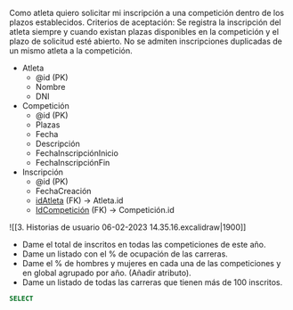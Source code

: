 Como atleta quiero solicitar mi inscripción a una competición dentro de los plazos establecidos.
	Criterios de aceptación: Se registra la inscripción del atleta siempre y cuando existan plazas disponibles en la competición y el plazo de solicitud esté abierto. No se admiten inscripciones duplicadas de un mismo atleta a la competición.

- Atleta
	- @id (PK)
	- Nombre
	- DNI
- Competición
	- @id (PK)
	- Plazas
	- Fecha
	- Descripción
	- FechaInscripciónInicio
	- FechaInscripciónFin
- Inscripción
	- @id (PK)
	- FechaCreación
	- <u>idAtleta</u> (FK) -> Atleta.id
	- <u>IdCompetición</u> (FK) -> Competición.id

![[3. Historias de usuario 06-02-2023 14.35.16.excalidraw|1900]]

- Dame el total de inscritos en todas las competiciones de este año.
- Dame un listado con el % de ocupación de las carreras.
- Dame el % de hombres y mujeres en cada una de las competiciones y en global agrupado por año. (Añadir atributo).
- Dame un listado de todas las carreras que tienen más de 100 inscritos.
```SQL
SELECT 
```
